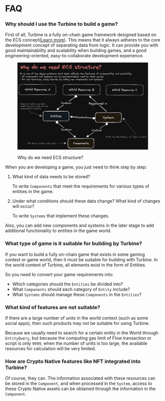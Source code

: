 # FAQ

### Why should I use the Turbine to build a game?

First of all, Turbine is a fully on-chain game framework designed based on the ECS concept([Learn more](./#what-is-ecs-architecture)). This means that it always adheres to the core development concept of separating data from logic. It can provide you with good maintainability and scalability when building games, and a good engineering-oriented, easy-to-collaborate development experience.

<figure><img src=".gitbook/assets/Why ECS.png" alt=""><figcaption><p>Why do we need ECS structure?</p></figcaption></figure>

When you are developing a game, you just need to think step by step:

1.  What kind of data needs to be stored?

    To write `Components` that meet the requirements for various types of entities in the game.
2.  Under what conditions should these data change? What kind of changes will occur?

    To write `Systems` that implement these changes.

Also, you can add new components and systems in the later stage to add additional functionality to entities in the game world.

### What type of game is it suitable for building by Turbine?

If you want to build a fully on-chain game that exists in some gaming context or game world, then it must be suitable for building with Turbine. In the world context of Turbine, all elements exist in the form of Entities.

So you need to convert your game requirements into:

* Which categories should the `Entities` be divided into?
* What `Components` should each category of `Entity` include?
* What `Systems` should manage these `Components` in the `Entities`?

### What kind of features are not suitable?

If there are a large number of units in the world context (such as some social apps), then such products may not be suitable for using Turbine.

Because we usually need to search for a certain entity in the World through `EntityQuery`, but because the computing gas limit of Flow transaction or script is only `9999`, when the number of units is too large, the available resources for calculation will be very limited.

### How are Crypto Native features like NFT integrated into Turbine?

Of course, they can. The information associated with these resources can be stored in the `Component`, and when processed in the `System`, access to these Crypto Native assets can be obtained through the information in the `Component`.
